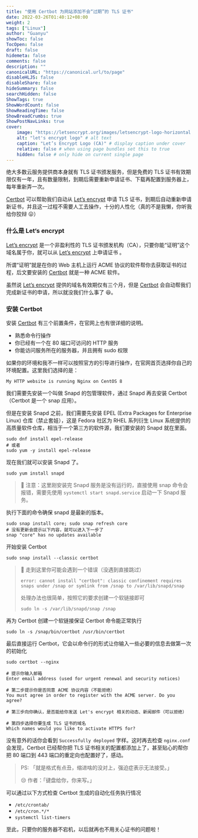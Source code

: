 ```yaml
---
title: "使用 Certbot 为网站添加不会“过期”的 TLS 证书"
date: 2022-03-26T01:40:12+08:00
weight: 2
tags: ["Linux"]
author: "Guanyu"
showToc: false
TocOpen: false
draft: false
hidemeta: false
comments: false
description: ""
canonicalURL: "https://canonical.url/to/page"
disableHLJS: false
disableShare: false
hideSummary: false
searchHidden: false
ShowTags: true
ShowWordCount: false
ShowReadingTime: false
ShowBreadCrumbs: true
ShowPostNavLinks: true
cover:
    image: "https://letsencrypt.org/images/letsencrypt-logo-horizontal.svg" # image path/url
    alt: "let's encrypt logo" # alt text
    caption: "Let’s Encrypt Logo (CA)" # display caption under cover
    relative: false # when using page bundles set this to true
    hidden: false # only hide on current single page
---
```


绝大多数云服务提供商本身就有 TLS 证书颁发服务，但是免费的 TLS 证书有效期限仅有一年，且有数量限制，到期后需要重新申请证书、下载再配置到服务器上，每年重新弄一次。

[Certbot](https://certbot.eff.org/) 可以帮助我们自动从 [Let’s encrypt](https://letsencrypt.org/) 申请 TLS 证书，到期后自动重新申请新证书，并且这一过程不需要人工去操作，十分的人性化（真的不是我懒，你听我给你狡辩 😛）



### 什么是 Let‘s encrypt

[Let’s encrypt](https://letsencrypt.org/) 是一个非盈利性的 TLS 证书颁发机构（CA），只要你能“证明”这个域名属于你，就可以从 [Let’s encrypt](https://letsencrypt.org/) 上申请证书 。

所谓“证明”就是在你的 Web 主机上运行 ACME 协议的软件帮你去获取证书的过程，后文要安装的 [Certbot](https://certbot.eff.org/) 就是一种 ACME 软件。

虽然说 [Let’s encrypt](https://letsencrypt.org/) 提供的域名有效期仅有三个月，但是 [Certbot](https://certbot.eff.org/) 会自动帮我们完成新证书的申请，所以就没我们什么事了 😆。



### 安装 Certbot

安装 [Certbot](https://certbot.eff.org/) 有三个前置条件，在官网上也有很详细的说明。

- 熟悉命令行操作
- 你已经有一个在 80 端口可访问的 HTTP 服务
- 你能访问服务所在的服务器，并且拥有 sudo 权限


如果你的环境和我不一样可以按照官方的引导进行操作，在官网首页选择你自己的环境配置。这里我们选择的是：

```shell
My HTTP website is running Nginx on CentOS 8
```


我们需要先安装一个叫做 Snapd 的包管理软件，通过 Snapd 再去安装 Certbot（Certbot 是一个 snap 应用）。

但是在安装 Snapd 之前，我们需要先安装 EPEL (Extra Packages for Enterprise Linux) 仓库（禁止套娃），这是 Fedora 社区为 RHEL 系列衍生 Linux 系统提供的高质量软件仓库，相当于一个第三方的软件源，我们要安装的 Snapd 就在里面。

```shell
sudo dnf install epel-release
# 或者
sudo yum -y install epel-release
```

现在我们就可以安装 Snapd 了。

```shell
sudo yum install snapd
```


> 🚨 注意：这里刚安装完 Snapd 服务是没有运行的，直接使用 snap 命令会报错，需要先使用 `systemctl start snapd.service` 启动一下 Snapd 服务。


执行下面的命令确保 snapd 是最新的版本。

```shell
sudo snap install core; sudo snap refresh core
# 没有更新会提示以下内容，就可以进入下一步了
snap "core" has no updates available
```

开始安装 Certbot

```shell
sudo snap install --classic certbot
```

> 🔔 走到这里你可能会遇到一个错误（没遇到直接跳过）
> ```shell
> error: cannot install "certbot": classic confinement requires snaps under /snap or symlink from /snap to /var/lib/snapd/snap
> ```
> 处理办法也很简单，按照它的要求创建一个软链接即可
> ```shell
> sudo ln -s /var/lib/snapd/snap /snap
> ```


再为 Certbot 创建一个软链接保证 Certbot 命令能正常执行

```shell
sudo ln -s /snap/bin/certbot /usr/bin/certbot
```


最后直接运行 Certbot，它会以命令行的形式让你输入一些必要的信息去做第一次的初始化

```shell
sudo certbot --nginx

# 提示你输入邮箱
Enter email address (used for urgent renewal and security notices)

# 第二步提示你是否同意 ACME 协议内容（不能拒绝）
You must agree in order to register with the ACME server. Do you agree?

# 第三步向你确认，是否能给你发送 Let's encrypt 相关的动态、新闻邮件（可以拒绝）

# 第四步选择你要生成 TLS 证书的域名
Which names would you like to activate HTTPS for?
```

没有意外的话你会看到 `Successfully deployed` 字样。这时再去检查 `nginx.conf` 会发现，Certbot 已经帮你把 TLS 证书相关的配置都添加上了，甚至贴心的帮你把 80 端口到 443 端口的重定向也配置好了，感动。

> PS: 「就是格式有点丑，缩进啥的没对上，强迫症表示无法接受。」
> 
> 😒 作者：「键盘给你，你来写。」




可以通过以下方式检查 Certbot 生成的自动化任务执行情况

- `/etc/crontab/` 
- `/etc/cron.*/*` 
- `systemctl list-timers` 



至此，只要你的服务器不宕机，以后就再也不用关心证书的问题啦！
